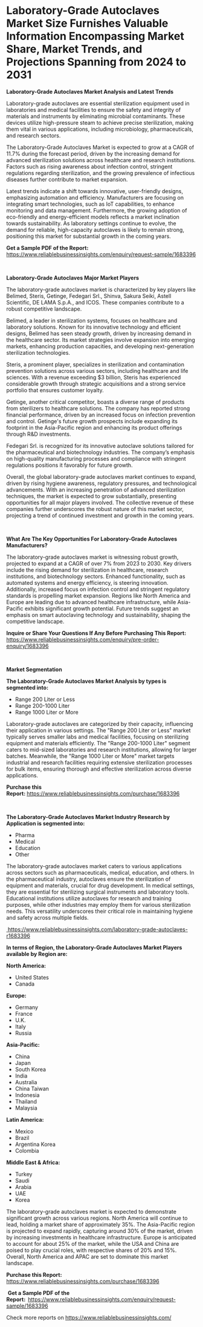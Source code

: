 <p><h1>Laboratory-Grade Autoclaves Market Size Furnishes Valuable Information Encompassing Market Share, Market Trends, and Projections Spanning from 2024 to 2031</h1></p><p><strong>Laboratory-Grade Autoclaves Market Analysis and Latest Trends</strong></p>
<p><p>Laboratory-grade autoclaves are essential sterilization equipment used in laboratories and medical facilities to ensure the safety and integrity of materials and instruments by eliminating microbial contaminants. These devices utilize high-pressure steam to achieve precise sterilization, making them vital in various applications, including microbiology, pharmaceuticals, and research sectors.</p><p>The Laboratory-Grade Autoclaves Market is expected to grow at a CAGR of 11.7% during the forecast period, driven by the increasing demand for advanced sterilization solutions across healthcare and research institutions. Factors such as rising awareness about infection control, stringent regulations regarding sterilization, and the growing prevalence of infectious diseases further contribute to market expansion. </p><p>Latest trends indicate a shift towards innovative, user-friendly designs, emphasizing automation and efficiency. Manufacturers are focusing on integrating smart technologies, such as IoT capabilities, to enhance monitoring and data management. Furthermore, the growing adoption of eco-friendly and energy-efficient models reflects a market inclination towards sustainability. As laboratory settings continue to evolve, the demand for reliable, high-capacity autoclaves is likely to remain strong, positioning this market for substantial growth in the coming years.</p></p>
<p><strong>Get a Sample PDF of the Report:&nbsp;</strong> <a href="https://www.reliablebusinessinsights.com/enquiry/request-sample/1683396?utm_campaign=96&utm_medium=2&utm_source=Github&utm_content=ia&utm_term=29122024&utm_id=laboratory-grade-autoclaves">https://www.reliablebusinessinsights.com/enquiry/request-sample/1683396</a></p>
<p>&nbsp;</p>
<p><strong>Laboratory-Grade Autoclaves Major Market Players</strong></p>
<p><p>The laboratory-grade autoclaves market is characterized by key players like Belimed, Steris, Getinge, Fedegari Srl., Shinva, Sakura Seiki, Astell Scientific, DE LAMA S.p.A., and ICOS. These companies contribute to a robust competitive landscape.</p><p>Belimed, a leader in sterilization systems, focuses on healthcare and laboratory solutions. Known for its innovative technology and efficient designs, Belimed has seen steady growth, driven by increasing demand in the healthcare sector. Its market strategies involve expansion into emerging markets, enhancing production capacities, and developing next-generation sterilization technologies.</p><p>Steris, a prominent player, specializes in sterilization and contamination prevention solutions across various sectors, including healthcare and life sciences. With a revenue exceeding $3 billion, Steris has experienced considerable growth through strategic acquisitions and a strong service portfolio that ensures customer loyalty.</p><p>Getinge, another critical competitor, boasts a diverse range of products from sterilizers to healthcare solutions. The company has reported strong financial performance, driven by an increased focus on infection prevention and control. Getinge's future growth prospects include expanding its footprint in the Asia-Pacific region and enhancing its product offerings through R&D investments.</p><p>Fedegari Srl. is recognized for its innovative autoclave solutions tailored for the pharmaceutical and biotechnology industries. The company’s emphasis on high-quality manufacturing processes and compliance with stringent regulations positions it favorably for future growth.</p><p>Overall, the global laboratory-grade autoclaves market continues to expand, driven by rising hygiene awareness, regulatory pressures, and technological advancements. With an increasing penetration of advanced sterilization techniques, the market is expected to grow substantially, presenting opportunities for all major players involved. The collective revenue of these companies further underscores the robust nature of this market sector, projecting a trend of continued investment and growth in the coming years.</p></p>
<p>&nbsp;</p>
<p><strong>What Are The Key Opportunities For Laboratory-Grade Autoclaves Manufacturers?</strong></p>
<p><p>The laboratory-grade autoclaves market is witnessing robust growth, projected to expand at a CAGR of over 7% from 2023 to 2030. Key drivers include the rising demand for sterilization in healthcare, research institutions, and biotechnology sectors. Enhanced functionality, such as automated systems and energy efficiency, is steering innovation. Additionally, increased focus on infection control and stringent regulatory standards is propelling market expansion. Regions like North America and Europe are leading due to advanced healthcare infrastructure, while Asia-Pacific exhibits significant growth potential. Future trends suggest an emphasis on smart autoclaving technology and sustainability, shaping the competitive landscape.</p></p>
<p><strong>Inquire or Share Your Questions If Any Before Purchasing This Report:</strong> <a href="https://www.reliablebusinessinsights.com/enquiry/pre-order-enquiry/1683396?utm_campaign=96&utm_medium=2&utm_source=Github&utm_content=ia&utm_term=29122024&utm_id=laboratory-grade-autoclaves">https://www.reliablebusinessinsights.com/enquiry/pre-order-enquiry/1683396</a></p>
<p>&nbsp;</p>
<p><strong>Market Segmentation</strong></p>
<p><strong>The Laboratory-Grade Autoclaves Market Analysis by types is segmented into:</strong></p>
<p><ul><li>Range 200 Liter or Less</li><li>Range 200-1000 Liter</li><li>Range 1000 Liter or More</li></ul></p>
<p><p>Laboratory-grade autoclaves are categorized by their capacity, influencing their application in various settings. The "Range 200 Liter or Less" market typically serves smaller labs and medical facilities, focusing on sterilizing equipment and materials efficiently. The "Range 200-1000 Liter" segment caters to mid-sized laboratories and research institutions, allowing for larger batches. Meanwhile, the "Range 1000 Liter or More" market targets industrial and research facilities requiring extensive sterilization processes for bulk items, ensuring thorough and effective sterilization across diverse applications.</p></p>
<p><strong>Purchase this Report:&nbsp;</strong><a href="https://www.reliablebusinessinsights.com/purchase/1683396?utm_campaign=96&utm_medium=2&utm_source=Github&utm_content=ia&utm_term=29122024&utm_id=laboratory-grade-autoclaves">https://www.reliablebusinessinsights.com/purchase/1683396</a></p>
<p>&nbsp;</p>
<p><strong>The Laboratory-Grade Autoclaves Market Industry Research by Application is segmented into:</strong></p>
<p><ul><li>Pharma</li><li>Medical</li><li>Education</li><li>Other</li></ul></p>
<p><p>The laboratory-grade autoclaves market caters to various applications across sectors such as pharmaceuticals, medical, education, and others. In the pharmaceutical industry, autoclaves ensure the sterilization of equipment and materials, crucial for drug development. In medical settings, they are essential for sterilizing surgical instruments and laboratory tools. Educational institutions utilize autoclaves for research and training purposes, while other industries may employ them for various sterilization needs. This versatility underscores their critical role in maintaining hygiene and safety across multiple fields.</p></p>
<p><a href="https://www.reliablebusinessinsights.com/laboratory-grade-autoclaves-r1683396?utm_campaign=96&utm_medium=2&utm_source=Github&utm_content=ia&utm_term=29122024&utm_id=laboratory-grade-autoclaves">&nbsp;https://www.reliablebusinessinsights.com/laboratory-grade-autoclaves-r1683396</a></p>
<p><strong>In terms of Region, the Laboratory-Grade Autoclaves Market Players available by Region are:</strong></p>
<p>
    <p> <strong> North America: </strong>
        <ul>
            <li>United States</li>
            <li>Canada</li>
        </ul>
        </p> 
    <p> <strong> Europe: </strong>
        <ul>
            <li>Germany</li>
            <li>France</li>
            <li>U.K.</li>
            <li>Italy</li>
            <li>Russia</li>
        </ul>
        </p> 
    <p> <strong> Asia-Pacific: </strong>
        <ul>
            <li>China</li>
            <li>Japan</li>
            <li>South Korea</li>
            <li>India</li>
            <li>Australia</li>
            <li>China Taiwan</li>
            <li>Indonesia</li>
            <li>Thailand</li>
            <li>Malaysia</li>
        </ul>
        </p> 
    <p> <strong> Latin America: </strong>
        <ul>
            <li>Mexico</li>
            <li>Brazil</li>
            <li>Argentina Korea</li>
            <li>Colombia</li>
        </ul>
        </p> 
    <p> <strong> Middle East & Africa: </strong>
        <ul>
            <li>Turkey</li>
            <li>Saudi</li>
            <li>Arabia</li>
            <li>UAE</li>
            <li>Korea</li>
        </ul>
    </p>
    </p>
<p><p>The laboratory-grade autoclaves market is expected to demonstrate significant growth across various regions. North America will continue to lead, holding a market share of approximately 35%. The Asia-Pacific region is projected to expand rapidly, capturing around 30% of the market, driven by increasing investments in healthcare infrastructure. Europe is anticipated to account for about 25% of the market, while the USA and China are poised to play crucial roles, with respective shares of 20% and 15%. Overall, North America and APAC are set to dominate this market landscape.</p></p>
<p><strong>Purchase this Report: </strong><a href="https://www.reliablebusinessinsights.com/purchase/1683396?utm_campaign=96&utm_medium=2&utm_source=Github&utm_content=ia&utm_term=29122024&utm_id=laboratory-grade-autoclaves">https://www.reliablebusinessinsights.com/purchase/1683396</a></p>
<p>&nbsp;<strong>Get a Sample PDF of the Report:&nbsp;&nbsp;</strong><a href="https://www.reliablebusinessinsights.com/enquiry/request-sample/1683396?utm_campaign=96&utm_medium=2&utm_source=Github&utm_content=ia&utm_term=29122024&utm_id=laboratory-grade-autoclaves">https://www.reliablebusinessinsights.com/enquiry/request-sample/1683396</a></p>
<p><strong></strong></p>
<p>Check more reports on <a href="https://www.reliablebusinessinsights.com/?utm_campaign=96&utm_medium=2&utm_source=Github&utm_content=ia&utm_term=29122024&utm_id=laboratory-grade-autoclaves">https://www.reliablebusinessinsights.com/</a></p>